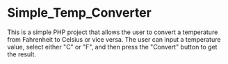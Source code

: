 # Simple_Temp_Converter
This is a simple PHP project that allows the user to convert a temperature from Fahrenheit to Celsius or vice versa. The user can input a temperature value, select either "C" or "F", and then press the "Convert" button to get the result.
